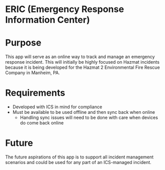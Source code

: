 # ERIC (Emergency Response Information Center)

# Purpose

This app will serve as an online way to track and manage an emergency response incident.  This will initially be highly focused on Hazmat incidents because it is being developed for the Hazmat 2 Environmental Fire Rescue Company in Manheim, PA.  

# Requirements

- Developed with ICS in mind for compliance
- Must be available to be used offline and then sync back when online
    - Handling sync issues will need to be done with care when devices do come back online

# Future

The future aspirations of this app is to support all incident management scenarios and could be used for any part of an ICS-managed incident.
